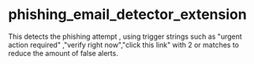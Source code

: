 # phishing_email_detector_extension
This detects the phishing attempt , using trigger strings such as "urgent action required" ,"verify right now","click this link"  with 2 or matches to reduce the amount of false alerts.

